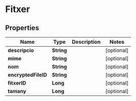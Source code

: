 # Fitxer

## Properties
Name | Type | Description | Notes
------------ | ------------- | ------------- | -------------
**descripcio** | **String** |  |  [optional]
**mime** | **String** |  |  [optional]
**nom** | **String** |  |  [optional]
**encryptedFileID** | **String** |  |  [optional]
**fitxerID** | **Long** |  |  [optional]
**tamany** | **Long** |  |  [optional]
